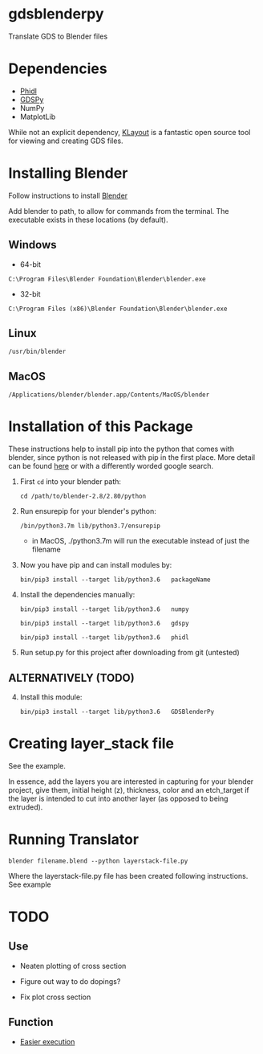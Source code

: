 # gdsblenderpy

Translate GDS to Blender files 

# Dependencies

+ [Phidl](https://github.com/amccaugh/phidl)
+ [GDSPy](https://github.com/heitzmann/gdspy/)
+ NumPy
+ MatplotLib

While not an explicit dependency, [KLayout](https://klayout.de) is a fantastic open source tool for viewing and creating GDS files.

# Installing Blender
Follow instructions to install [Blender](https://www.blender.org)

Add blender to path, to allow for commands from the terminal.
The executable exists in these locations (by default).

## Windows
+ 64-bit

`C:\Program Files\Blender Foundation\Blender\blender.exe`

+ 32-bit

`C:\Program Files (x86)\Blender Foundation\Blender\blender.exe`

## Linux

`/usr/bin/blender`

## MacOS

`/Applications/blender/blender.app/Contents/MacOS/blender`


# Installation of this Package
These instructions help to install pip into the python that comes with blender, since python is not released with pip in the first place. More detail can be found [here](https://blender.stackexchange.com/questions/56011/how-to-install-pip-for-blenders-bundled-python) or with a differently worded google search.
1. First `cd` into your blender path:

    `cd /path/to/blender-2.8/2.80/python`

2. Run ensurepip for your blender's python:

    `/bin/python3.7m lib/python3.7/ensurepip`

    * in MacOS, ./python3.7m will run the executable instead of just the filename

3. Now you have pip and can install modules by:

    `bin/pip3 install --target lib/python3.6   packageName`

4. Install the dependencies manually:

    `bin/pip3 install --target lib/python3.6   numpy`
    
    `bin/pip3 install --target lib/python3.6   gdspy`

    `bin/pip3 install --target lib/python3.6   phidl`

5. Run setup.py for this project after downloading from git (untested)

## ALTERNATIVELY (TODO)

4. Install this module:

    `bin/pip3 install --target lib/python3.6   GDSBlenderPy`

# Creating layer_stack file

See the example.

In essence, add the layers you are interested in capturing for your blender project, give them, initial height (z), thickness, color and an etch_target if the layer is intended to cut into another layer (as opposed to being extruded).

# Running Translator
`blender filename.blend --python layerstack-file.py`

Where the layerstack-file.py file has been created following instructions.
See example

# TODO
## Use

+ Neaten plotting of cross section 

+ Figure out way to do dopings?

+ Fix plot cross section

## Function
+ [Easier execution](https://blender.stackexchange.com/questions/6817/how-to-pass-command-line-arguments-to-a-blender-python-script)



